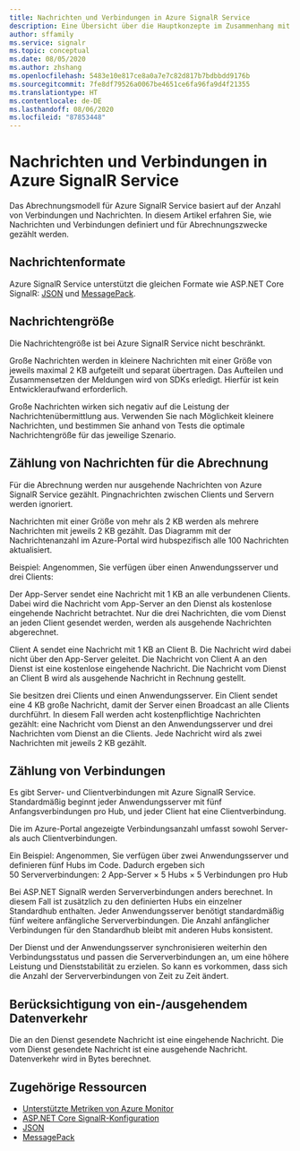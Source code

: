 ```yaml
---
title: Nachrichten und Verbindungen in Azure SignalR Service
description: Eine Übersicht über die Hauptkonzepte im Zusammenhang mit Nachrichten und Verbindungen in Azure SignalR Service.
author: sffamily
ms.service: signalr
ms.topic: conceptual
ms.date: 08/05/2020
ms.author: zhshang
ms.openlocfilehash: 5483e10e817ce8a0a7e7c82d817b7bdbbdd9176b
ms.sourcegitcommit: 7fe8df79526a0067be4651ce6fa96fa9d4f21355
ms.translationtype: HT
ms.contentlocale: de-DE
ms.lasthandoff: 08/06/2020
ms.locfileid: "87853448"
---
```

# <a name="messages-and-connections-in-azure-signalr-service"></a>Nachrichten und Verbindungen in Azure SignalR Service

Das Abrechnungsmodell für Azure SignalR Service basiert auf der Anzahl von Verbindungen und Nachrichten. In diesem Artikel erfahren Sie, wie Nachrichten und Verbindungen definiert und für Abrechnungszwecke gezählt werden.


## <a name="message-formats"></a>Nachrichtenformate 

Azure SignalR Service unterstützt die gleichen Formate wie ASP.NET Core SignalR: [JSON](https://www.json.org/) und [MessagePack](/aspnet/core/signalr/messagepackhubprotocol).

## <a name="message-size"></a>Nachrichtengröße

Die Nachrichtengröße ist bei Azure SignalR Service nicht beschränkt.

Große Nachrichten werden in kleinere Nachrichten mit einer Größe von jeweils maximal 2 KB aufgeteilt und separat übertragen. Das Aufteilen und Zusammensetzen der Meldungen wird von SDKs erledigt. Hierfür ist kein Entwickleraufwand erforderlich.

Große Nachrichten wirken sich negativ auf die Leistung der Nachrichtenübermittlung aus. Verwenden Sie nach Möglichkeit kleinere Nachrichten, und bestimmen Sie anhand von Tests die optimale Nachrichtengröße für das jeweilige Szenario.

## <a name="how-messages-are-counted-for-billing"></a>Zählung von Nachrichten für die Abrechnung

Für die Abrechnung werden nur ausgehende Nachrichten von Azure SignalR Service gezählt. Pingnachrichten zwischen Clients und Servern werden ignoriert.

Nachrichten mit einer Größe von mehr als 2 KB werden als mehrere Nachrichten mit jeweils 2 KB gezählt. Das Diagramm mit der Nachrichtenanzahl im Azure-Portal wird hubspezifisch alle 100 Nachrichten aktualisiert.

Beispiel: Angenommen, Sie verfügen über einen Anwendungsserver und drei Clients:

Der App-Server sendet eine Nachricht mit 1 KB an alle verbundenen Clients. Dabei wird die Nachricht vom App-Server an den Dienst als kostenlose eingehende Nachricht betrachtet. Nur die drei Nachrichten, die vom Dienst an jeden Client gesendet werden, werden als ausgehende Nachrichten abgerechnet.

Client A sendet eine Nachricht mit 1 KB an Client B. Die Nachricht wird dabei nicht über den App-Server geleitet. Die Nachricht von Client A an den Dienst ist eine kostenlose eingehende Nachricht. Die Nachricht vom Dienst an Client B wird als ausgehende Nachricht in Rechnung gestellt.

Sie besitzen drei Clients und einen Anwendungsserver. Ein Client sendet eine 4 KB große Nachricht, damit der Server einen Broadcast an alle Clients durchführt. In diesem Fall werden acht kostenpflichtige Nachrichten gezählt: eine Nachricht vom Dienst an den Anwendungsserver und drei Nachrichten vom Dienst an die Clients. Jede Nachricht wird als zwei Nachrichten mit jeweils 2 KB gezählt.

## <a name="how-connections-are-counted"></a>Zählung von Verbindungen

Es gibt Server- und Clientverbindungen mit Azure SignalR Service. Standardmäßig beginnt jeder Anwendungsserver mit fünf Anfangsverbindungen pro Hub, und jeder Client hat eine Clientverbindung.

Die im Azure-Portal angezeigte Verbindungsanzahl umfasst sowohl Server- als auch Clientverbindungen.

Ein Beispiel: Angenommen, Sie verfügen über zwei Anwendungsserver und definieren fünf Hubs im Code. Dadurch ergeben sich 50 Serververbindungen: 2 App-Server × 5 Hubs × 5 Verbindungen pro Hub

Bei ASP.NET SignalR werden Serververbindungen anders berechnet. In diesem Fall ist zusätzlich zu den definierten Hubs ein einzelner Standardhub enthalten. Jeder Anwendungsserver benötigt standardmäßig fünf weitere anfängliche Serververbindungen. Die Anzahl anfänglicher Verbindungen für den Standardhub bleibt mit anderen Hubs konsistent.

Der Dienst und der Anwendungsserver synchronisieren weiterhin den Verbindungsstatus und passen die Serververbindungen an, um eine höhere Leistung und Dienststabilität zu erzielen.  So kann es vorkommen, dass sich die Anzahl der Serververbindungen von Zeit zu Zeit ändert.

## <a name="how-inboundoutbound-traffic-is-counted"></a>Berücksichtigung von ein-/ausgehendem Datenverkehr

Die an den Dienst gesendete Nachricht ist eine eingehende Nachricht. Die vom Dienst gesendete Nachricht ist eine ausgehende Nachricht. Datenverkehr wird in Bytes berechnet.

## <a name="related-resources"></a>Zugehörige Ressourcen

- [Unterstützte Metriken von Azure Monitor](/azure/azure-monitor/platform/metrics-supported#microsoftsignalrservicesignalr )
- [ASP.NET Core SignalR-Konfiguration](/aspnet/core/signalr/configuration)
- [JSON](https://www.json.org/)
- [MessagePack](/aspnet/core/signalr/messagepackhubprotocol)
